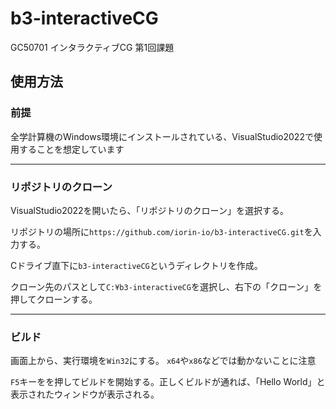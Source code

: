 # b3-interactiveCG
GC50701 インタラクティブCG 第1回課題

## 使用方法
### 前提
全学計算機のWindows環境にインストールされている、VisualStudio2022で使用することを想定しています

---

### リポジトリのクローン
VisualStudio2022を開いたら、「リポジトリのクローン」を選択する。

リポジトリの場所に`https://github.com/iorin-io/b3-interactiveCG.git`を入力する。

Cドライブ直下に`b3-interactiveCG`というディレクトリを作成。

クローン先のパスとして`C:¥b3-interactiveCG`を選択し、右下の「クローン」を押してクローンする。

---

### ビルド
画面上から、実行環境を`Win32`にする。
`x64`や`x86`などでは動かないことに注意

`F5`キーをを押してビルドを開始する。正しくビルドが通れば、「Hello World」と表示されたウィンドウが表示される。
